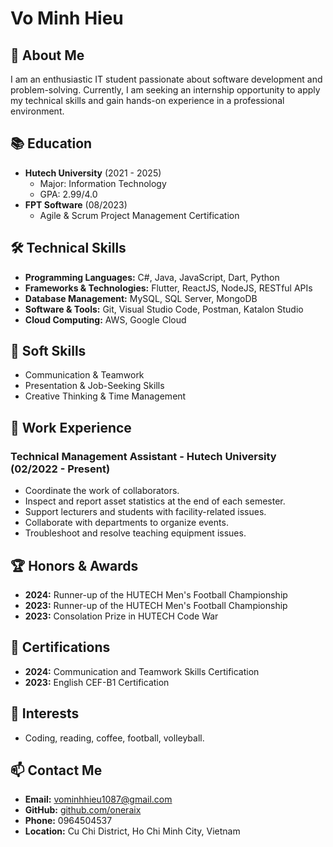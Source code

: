 # Vo Minh Hieu

## 👋 About Me
I am an enthusiastic IT student passionate about software development and problem-solving. Currently, I am seeking an internship opportunity to apply my technical skills and gain hands-on experience in a professional environment.

## 📚 Education
- **Hutech University** (2021 - 2025)
  - Major: Information Technology
  - GPA: 2.99/4.0
- **FPT Software** (08/2023)
  - Agile & Scrum Project Management Certification

## 🛠️ Technical Skills
- **Programming Languages:** C#, Java, JavaScript, Dart, Python
- **Frameworks & Technologies:** Flutter, ReactJS, NodeJS, RESTful APIs
- **Database Management:** MySQL, SQL Server, MongoDB
- **Software & Tools:** Git, Visual Studio Code, Postman, Katalon Studio
- **Cloud Computing:** AWS, Google Cloud

## 🤝 Soft Skills
- Communication & Teamwork
- Presentation & Job-Seeking Skills
- Creative Thinking & Time Management

## 💼 Work Experience
### Technical Management Assistant - Hutech University (02/2022 - Present)
- Coordinate the work of collaborators.
- Inspect and report asset statistics at the end of each semester.
- Support lecturers and students with facility-related issues.
- Collaborate with departments to organize events.
- Troubleshoot and resolve teaching equipment issues.

## 🏆 Honors & Awards
- **2024:** Runner-up of the HUTECH Men's Football Championship
- **2023:** Runner-up of the HUTECH Men's Football Championship
- **2023:** Consolation Prize in HUTECH Code War

## 📜 Certifications
- **2024:** Communication and Teamwork Skills Certification
- **2023:** English CEF-B1 Certification

## 📌 Interests
- Coding, reading, coffee, football, volleyball.

## 📫 Contact Me
- **Email:** [vominhhieu1087@gmail.com](mailto:vominhhieu1087@gmail.com)
- **GitHub:** [github.com/oneraix](https://github.com/oneraix)
- **Phone:** 0964504537
- **Location:** Cu Chi District, Ho Chi Minh City, Vietnam
